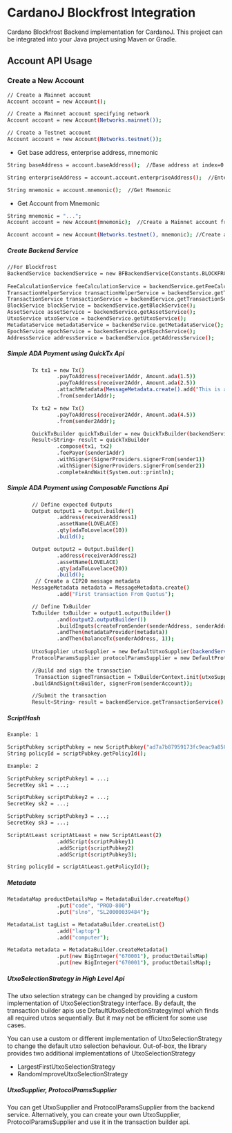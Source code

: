 # CardanoJ Blockfrost Integration

Cardano Blockfrost Backend implementation for CardanoJ. This project can be integrated into your Java project using Maven or Gradle.

## Account API Usage

### Create a New Account

```sh
// Create a Mainnet account
Account account = new Account();

// Create a Mainnet account specifying network
Account account = new Account(Networks.mainnet());

// Create a Testnet account
Account account = new Account(Networks.testnet());
```
- Get base address, enterprise address, mnemonic
```sh
String baseAddress = account.baseAddress();  //Base address at index=0

String enterpriseAddress = account.account.enterpriseAddress();  //Enterprise address at index = 0

String mnemonic = account.mnemonic();  //Get Mnemonic
```
- Get Account from Mnemonic
```sh
String mnemonic = "...";
Account account = new Account(mnemonic);  //Create a Mainnet account from Mnemonic

Account account = new Account(Networks.testnet(), mnemonic); //Create a Testnet account from Mnemonic
```
##### Create Backend Service
```sh
//For Blockfrost
BackendService backendService = new BFBackendService(Constants.BLOCKFROST_TESTNET_URL, <BF_PROJECT_ID>);    
                
FeeCalculationService feeCalculationService = backendService.getFeeCalculationService();
TransactionHelperService transactionHelperService = backendService.getTransactionHelperService();
TransactionService transactionService = backendService.getTransactionService();
BlockService blockService = backendService.getBlockService();
AssetService assetService = backendService.getAssetService();
UtxoService utxoService = backendService.getUtxoService();
MetadataService metadataService = backendService.getMetadataService();
EpochService epochService = backendService.getEpochService();
AddressService addressService = backendService.getAddressService();                
```
##### Simple ADA Payment using QuickTx Api
```sh
        Tx tx1 = new Tx()
                .payToAddress(receiver1Addr, Amount.ada(1.5))
                .payToAddress(receiver2Addr, Amount.ada(2.5))
                .attachMetadata(MessageMetadata.create().add("This is a test message 2"))
                .from(sender1Addr);

        Tx tx2 = new Tx()
                .payToAddress(receiver2Addr, Amount.ada(4.5))
                .from(sender2Addr);

        QuickTxBuilder quickTxBuilder = new QuickTxBuilder(backendService);
        Result<String> result = quickTxBuilder
                .compose(tx1, tx2)
                .feePayer(sender1Addr)
                .withSigner(SignerProviders.signerFrom(sender1))
                .withSigner(SignerProviders.signerFrom(sender2))
                .completeAndWait(System.out::println);
```
##### Simple ADA Payment using Composable Functions Api
```sh
        // Define expected Outputs
        Output output1 = Output.builder()
                .address(receiverAddress1)
                .assetName(LOVELACE)
                .qty(adaToLovelace(10))
                .build();

        Output output2 = Output.builder()
                .address(receiverAddress2)
                .assetName(LOVELACE)
                .qty(adaToLovelace(20))
                .build();
         // Create a CIP20 message metadata
        MessageMetadata metadata = MessageMetadata.create()
                .add("First transaction From Quotus");

        // Define TxBuilder
        TxBuilder txBuilder = output1.outputBuilder()
                .and(output2.outputBuilder())
                .buildInputs(createFromSender(senderAddress, senderAddress))
                .andThen(metadataProvider(metadata))
                .andThen(balanceTx(senderAddress, 1));
        
        UtxoSupplier utxoSupplier = new DefaultUtxoSupplier(backendService.getUtxoService());
        ProtocolParamsSupplier protocolParamsSupplier = new DefaultProtocolParamsSupplier(backendService.getEpochService());

        //Build and sign the transaction
         Transaction signedTransaction = TxBuilderContext.init(utxoSupplier, protocolParamsSupplier)
        .buildAndSign(txBuilder, signerFrom(senderAccount));

        //Submit the transaction
        Result<String> result = backendService.getTransactionService().submitTransaction(signedTransaction.serialize());
```
##### ScriptHash
```sh
Example: 1

ScriptPubkey scriptPubkey = new ScriptPubkey("ad7a7b87959173fc9eac9a85891cc93892f800dd45c0544128228884")
String policyId = scriptPubkey.getPolicyId();

Example: 2

ScriptPubkey scriptPubkey1 = ...;
SecretKey sk1 = ...;

ScriptPubkey scriptPubkey2 = ...;
SecretKey sk2 = ...;

ScriptPubkey scriptPubkey3 = ...;
SecretKey sk3 = ...;

ScriptAtLeast scriptAtLeast = new ScriptAtLeast(2)
                .addScript(scriptPubkey1)
                .addScript(scriptPubkey2)
                .addScript(scriptPubkey3);

String policyId = scriptAtLeast.getPolicyId();

```
##### Metadata
```sh
MetadataMap productDetailsMap = MetadataBuilder.createMap()
                .put("code", "PROD-800")
                .put("slno", "SL20000039484");

MetadataList tagList = MetadataBuilder.createList()
                .add("laptop")
                .add("computer");

Metadata metadata = MetadataBuilder.createMetadata()
                .put(new BigInteger("670001"), productDetailsMap)
                .put(new BigInteger("670001"), productDetailsMap);
```
##### UtxoSelectionStrategy in High Level Api
The utxo selection strategy can be changed by providing a custom implementation of UtxoSelectionStrategy interface. By default, the transaction builder apis use DefaultUtxoSelectionStrategyImpl which finds all required utxos sequentially. But it may not be efficient for some use cases.

You can use a custom or different implementation of UtxoSelectionStrategy to change the default utxo selection behaviour. Out-of-box, the library provides two additional implementations of UtxoSelectionStrategy

- LargestFirstUtxoSelectionStrategy
- RandomImproveUtxoSelectionStrategy

##### UtxoSupplier, ProtocolPramsSupplier
You can get UtxoSupplier and ProtocolParamsSupplier from the backend service. Alternatively, you can create your own UtxoSupplier, ProtocolParamsSupplier and use it in the transaction builder api.

